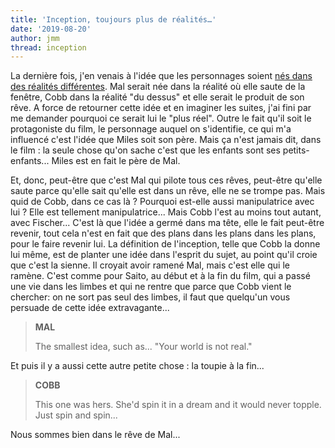 ```yaml
---
title: 'Inception, toujours plus de réalités…'
date: '2019-08-20'
author: jmm
thread: inception
---
```


La dernière fois, j'en venais à l'idée que les personnages soient [nés dans des réalités différentes](/posts/20190813-inception-la-realite-quelle-realite). Mal serait née dans la réalité où elle saute de la fenêtre, Cobb dans la réalité "du dessus" et elle serait le produit de son rêve. A force de retourner cette idée et en imaginer les suites, j'ai fini par me demander pourquoi ce serait lui le "plus réel". Outre le fait qu'il soit le protagoniste du film, le personnage auquel on s'identifie, ce qui m'a influencé c'est l'idée que Miles soit son père. Mais ça n'est jamais dit, dans le film : la seule chose qu'on sache c'est que les enfants sont ses petits-enfants... Miles est en fait le père de Mal.

Et, donc, peut-être que c'est Mal qui pilote tous ces rêves, peut-être qu'elle saute parce qu'elle sait qu'elle est dans un rêve, elle ne se trompe pas. Mais quid de Cobb, dans ce cas là ? Pourquoi est-elle aussi manipulatrice avec lui ? Elle est tellement manipulatrice... Mais Cobb l'est au moins tout autant, avec Fischer... C'est là que l'idée a germé dans ma tête, elle le fait peut-être revenir, tout cela n'est en fait que des plans dans les plans dans les plans, pour le faire revenir lui. La définition de l'inception, telle que Cobb la donne lui même, est de planter une idée dans l'esprit du sujet, au point qu'il croie que c'est la sienne. Il croyait avoir ramené Mal, mais c'est elle qui le ramène. C'est comme pour Saito, au début et à la fin du film, qui a passé une vie dans les limbes et qui ne rentre que parce que Cobb vient le chercher: on ne sort pas seul des limbes, il faut que quelqu'un vous persuade de cette idée extravagante...

> **MAL**
>
> The smallest idea, such as... "Your world is not real."

Et puis il y a aussi cette autre petite chose : la toupie à la fin...

> **COBB**
>
> This one was hers. She'd spin it in a dream and it would never topple. Just spin and spin...

Nous sommes bien dans le rêve de Mal...
